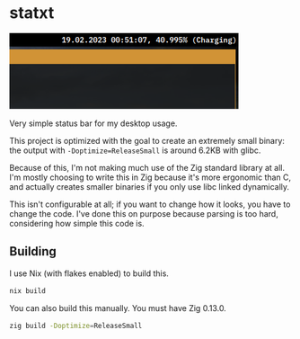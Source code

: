# statxt
![This is what it looks like.](misc/img.png)

Very simple status bar for my desktop usage.

This project is optimized with the goal to create an extremely small binary:
the output with `-Doptimize=ReleaseSmall` is around 6.2KB with glibc.

Because of this, I'm not making much use of the Zig standard library at all.
I'm mostly choosing to write this in Zig because it's more ergonomic than C,
and actually creates smaller binaries if you only use libc linked dynamically.

This isn't configurable at all; if you want to change how it looks, you have to change the code.
I've done this on purpose because parsing is too hard, considering how simple this code is.

## Building
I use Nix (with flakes enabled) to build this.
```sh
nix build
```
You can also build this manually. You must have Zig 0.13.0.
```sh
zig build -Doptimize=ReleaseSmall
```
